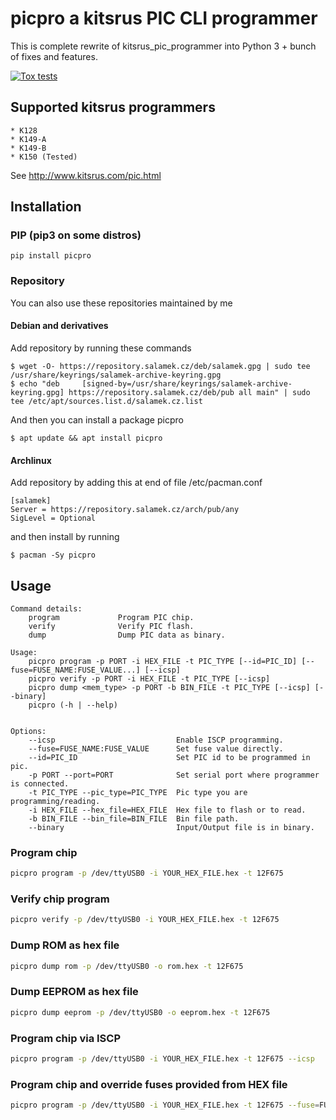 # picpro a kitsrus PIC CLI programmer

This is complete rewrite of kitsrus_pic_programmer into Python 3 + bunch of fixes and features.

[![Tox tests](https://github.com/Salamek/picpro/actions/workflows/python-test.yml/badge.svg)](https://github.com/Salamek/picpro/actions/workflows/python-test.yml)

## Supported kitsrus programmers
    * K128
    * K149-A
    * K149-B
    * K150 (Tested)
    
See http://www.kitsrus.com/pic.html
    

## Installation

### PIP (pip3 on some distros)

```
pip install picpro
```

### Repository
You can also use these repositories maintained by me
#### Debian and derivatives

Add repository by running these commands

```
$ wget -O- https://repository.salamek.cz/deb/salamek.gpg | sudo tee /usr/share/keyrings/salamek-archive-keyring.gpg
$ echo "deb     [signed-by=/usr/share/keyrings/salamek-archive-keyring.gpg] https://repository.salamek.cz/deb/pub all main" | sudo tee /etc/apt/sources.list.d/salamek.cz.list
```

And then you can install a package picpro

```
$ apt update && apt install picpro
```

#### Archlinux

Add repository by adding this at end of file /etc/pacman.conf

```
[salamek]
Server = https://repository.salamek.cz/arch/pub/any
SigLevel = Optional
```

and then install by running

```
$ pacman -Sy picpro
```


## Usage

```
Command details:
    program             Program PIC chip.
    verify              Verify PIC flash.
    dump                Dump PIC data as binary.

Usage:
    picpro program -p PORT -i HEX_FILE -t PIC_TYPE [--id=PIC_ID] [--fuse=FUSE_NAME:FUSE_VALUE...] [--icsp]
    picpro verify -p PORT -i HEX_FILE -t PIC_TYPE [--icsp]
    picpro dump <mem_type> -p PORT -b BIN_FILE -t PIC_TYPE [--icsp] [--binary]
    picpro (-h | --help)


Options:
    --icsp                           Enable ISCP programming.
    --fuse=FUSE_NAME:FUSE_VALUE      Set fuse value directly.
    --id=PIC_ID                      Set PIC id to be programmed in pic.
    -p PORT --port=PORT              Set serial port where programmer is connected.
    -t PIC_TYPE --pic_type=PIC_TYPE  Pic type you are programming/reading.
    -i HEX_FILE --hex_file=HEX_FILE  Hex file to flash or to read.
    -b BIN_FILE --bin_file=BIN_FILE  Bin file path.
    --binary                         Input/Output file is in binary.

```

### Program chip

```bash
picpro program -p /dev/ttyUSB0 -i YOUR_HEX_FILE.hex -t 12F675
```

### Verify chip program

```bash
picpro verify -p /dev/ttyUSB0 -i YOUR_HEX_FILE.hex -t 12F675
```

### Dump ROM as hex file

```bash
picpro dump rom -p /dev/ttyUSB0 -o rom.hex -t 12F675
```

### Dump EEPROM as hex file

```bash
picpro dump eeprom -p /dev/ttyUSB0 -o eeprom.hex -t 12F675
```

### Program chip via ISCP

```bash
picpro program -p /dev/ttyUSB0 -i YOUR_HEX_FILE.hex -t 12F675 --icsp
```

### Program chip and override fuses provided from HEX file

```bash
picpro program -p /dev/ttyUSB0 -i YOUR_HEX_FILE.hex -t 12F675 --fuse=FUSE_NAME:FUSE_VALUE --fuse=FUSE_NAME:FUSE_VALUE
```
